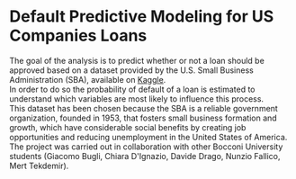 # Default Predictive Modeling for US Companies Loans
The goal of the analysis is to predict whether or not a loan should be approved based on a dataset provided by the U.S. Small Business Administration (SBA), available on [Kaggle](https://www.kaggle.com/mirbektoktogaraev/should-this-loan-be-approved-or-denied).\
In order to do so the probability of default of a loan is estimated to understand which variables are most likely to influence this process.\
This dataset has been chosen because the SBA is a reliable government organization, founded in 1953, that fosters small business formation and growth, which have considerable social benefits by creating job opportunities and reducing unemployment in the United States of America.
The project was carried out in collaboration with other Bocconi University students (Giacomo Bugli, Chiara D'Ignazio, Davide Drago, Nunzio Fallico, Mert Tekdemir). 
